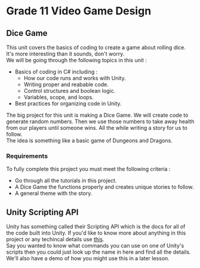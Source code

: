 # Grade 11 Video Game Design

## Dice Game

This unit covers the basics of coding to create a game about rolling dice. It's more interesting than it sounds, don't worry.\
We will be going through the following topics in this unit :
* Basics of coding in C# including :
	* How our code runs and works with Unity.
	* Writing proper and reabable code.
	* Control structures and boolean logic.
	* Variables, scope, and loops.
* Best practices for organizing code in Unity.

The big project for this unit is making a Dice Game. We will create code to generate random numbers. Then we use those numbers to take away health from our players until someone wins. All the while writing a story for us to follow.\
The idea is something like a basic game of Dungeons and Dragons.

### Requirements

To fully complete this project you must meet the following criteria :  
* Go through all the tutorials in this project. 
* A Dice Game the functions properly and creates unique stories to follow.
* A general theme with the story.

## Unity Scripting API

Unity has something called their Scripting API which is the docs for all of the code built into Unity. If you'd like to know more about anything in this project or any techincal details use [this](https://docs.unity3d.com/ScriptReference/index.html).\
Say you wanted to know what commands you can use on one of Unity's scripts then you could just look up the name in here and find all the details. We'll also have a demo of how you might use this in a later lesson.
